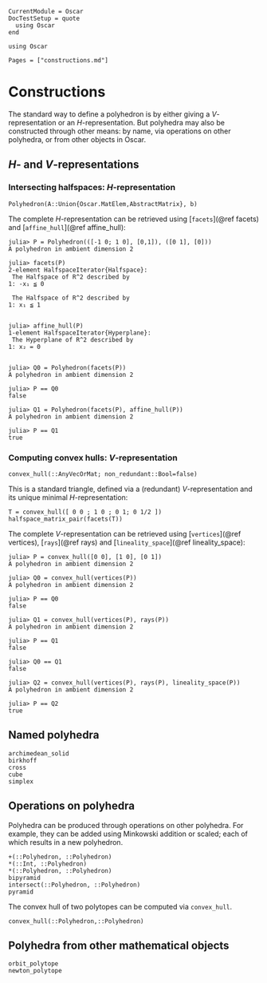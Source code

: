 ```@meta
CurrentModule = Oscar
DocTestSetup = quote
  using Oscar
end
```

```@setup oscar
using Oscar
```

```@contents
Pages = ["constructions.md"]
```

# Constructions

The standard way to define a polyhedron is by either giving a
$V$-representation or an $H$-representation.  But polyhedra may also be
constructed through other means: by name, via operations on other polyhedra, or
from other objects in Oscar.

## $H$- and $V$-representations

### Intersecting halfspaces: $H$-representation

```@docs
Polyhedron(A::Union{Oscar.MatElem,AbstractMatrix}, b)
```

The complete $H$-representation can be retrieved using [`facets`](@ref facets)
and [`affine_hull`](@ref affine_hull):
```jldoctest
julia> P = Polyhedron(([-1 0; 1 0], [0,1]), ([0 1], [0]))
A polyhedron in ambient dimension 2

julia> facets(P)
2-element HalfspaceIterator{Halfspace}:
 The Halfspace of R^2 described by
1: -x₁ ≦ 0

 The Halfspace of R^2 described by
1: x₁ ≦ 1


julia> affine_hull(P)
1-element HalfspaceIterator{Hyperplane}:
 The Hyperplane of R^2 described by
1: x₂ = 0


julia> Q0 = Polyhedron(facets(P))
A polyhedron in ambient dimension 2

julia> P == Q0
false

julia> Q1 = Polyhedron(facets(P), affine_hull(P))
A polyhedron in ambient dimension 2

julia> P == Q1
true
```

### Computing convex hulls: $V$-representation

```@docs
convex_hull(::AnyVecOrMat; non_redundant::Bool=false)
```

This is a standard triangle, defined via a (redundant) $V$-representation  and
its unique minimal $H$-representation:

```@repl oscar
T = convex_hull([ 0 0 ; 1 0 ; 0 1; 0 1/2 ])
halfspace_matrix_pair(facets(T))
```

The complete $V$-representation can be retrieved using [`vertices`](@ref
vertices), [`rays`](@ref rays) and [`lineality_space`](@ref lineality_space):

```jldoctest
julia> P = convex_hull([0 0], [1 0], [0 1])
A polyhedron in ambient dimension 2

julia> Q0 = convex_hull(vertices(P))
A polyhedron in ambient dimension 2

julia> P == Q0
false

julia> Q1 = convex_hull(vertices(P), rays(P))
A polyhedron in ambient dimension 2

julia> P == Q1
false

julia> Q0 == Q1
false

julia> Q2 = convex_hull(vertices(P), rays(P), lineality_space(P))
A polyhedron in ambient dimension 2

julia> P == Q2
true
```

## Named polyhedra

```@docs
archimedean_solid
birkhoff
cross
cube
simplex
```

## Operations on polyhedra
Polyhedra can be produced through operations on other polyhedra. For example,
they can be added using Minkowski addition or scaled; each of which results in
a new polyhedron.

```@docs
+(::Polyhedron, ::Polyhedron)
*(::Int, ::Polyhedron)
*(::Polyhedron, ::Polyhedron)
bipyramid
intersect(::Polyhedron, ::Polyhedron)
pyramid
```

The convex hull of two polytopes can be computed via `convex_hull`.
```@docs
convex_hull(::Polyhedron,::Polyhedron)
```

## Polyhedra from other mathematical objects


```@docs
orbit_polytope
newton_polytope
```
